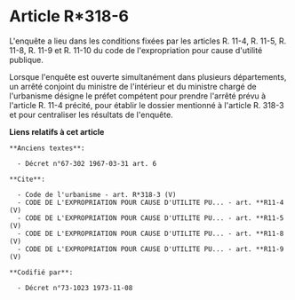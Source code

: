 # Article R*318-6

L'enquête a lieu dans les conditions fixées par les articles R. 11-4, R. 11-5, R. 11-8, R. 11-9 et R. 11-10 du code de
l'expropriation pour cause d'utilité publique. 

Lorsque l'enquête est ouverte simultanément dans plusieurs départements, un arrêté conjoint du ministre de l'intérieur et du
ministre chargé de l'urbanisme désigne le préfet compétent pour prendre l'arrêté prévu à l'article R. 11-4 précité, pour
établir le dossier mentionné à l'article R. 318-3 et pour centraliser les résultats de l'enquête.

**Liens relatifs à cet article**

	**Anciens textes**:

	  - Décret n°67-302 1967-03-31 art. 6

	**Cite**:

	  - Code de l'urbanisme - art. R*318-3 (V)
	  - CODE DE L'EXPROPRIATION POUR CAUSE D'UTILITE PU... - art. **R11-4 (V)
	  - CODE DE L'EXPROPRIATION POUR CAUSE D'UTILITE PU... - art. **R11-5 (V)
	  - CODE DE L'EXPROPRIATION POUR CAUSE D'UTILITE PU... - art. **R11-8 (V)
	  - CODE DE L'EXPROPRIATION POUR CAUSE D'UTILITE PU... - art. **R11-9 (V)

	**Codifié par**:

	  - Décret n°73-1023 1973-11-08

